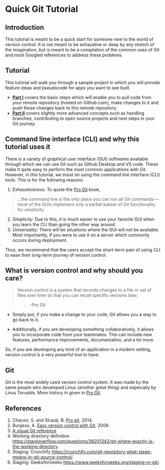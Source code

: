 # Quick Git Tutorial

<!-- ## Table of Contents -->

## Introduction
This tutorial is meant to be a quick start for someone  new to the world of version control. It is not meant to be exhaustive or deep by any stretch of the imagination, but is meant to be a compilation of the common uses of Git and most Googled references to address these problems. 

## Tutorial
This tutorial will walk you through a sample project in which you will provide feature ideas and pseudocode for apps you want to see built.  

- [__Part I__](tutorial_part_I.md) covers the basic steps which will enable you to pull code from your remote repository (hosted on Github.com), make changes to it and push those changes back to this remote repository.  
- [__Part II__](tutorial_part_II.md) covers slightly more advanced concepts such as handling branches, contributing to open source projects and next steps in your Git journey. 


## Command line interface (CLI) and why this tutorial uses it
There is a variety of graphical user interface (GUI) softwares available through which we can use Git such as Github Desktop and VS code. These make it quite easy to perform the most common applications with Git. However, in this tutorial, we insist on using the command line interface (CLI) tools. This is for the following reasons:
1. *Exhaustiveness:* To quote the [Pro Git](https://git-scm.com/book/en/v2) book, 
> ...the command line is the only place you can run all Git commands — most of the GUIs implement only a partial subset of Git functionality for simplicity. 
2. *Simplicity:* Due to this, it is much easier to use your favorite GUI when you learn the CLI than going the other way around.
3. *Universality:* There will be situations where the GUI will not be available. Most importantly, if you were to use it on a server which commonly occurs during deployment. 

Thus, we recommend that the users accept the short-term pain of using CLI to ease their long-term journey of version control.



## What is version control and why should you care?

> Version control is a system that records changes to a file or
set of files over time so that you can recall specific versions later.
>> -Pro Git

- Simply put, if you make a change to your code, Git allows you a way to go back to it. 

- Additionally, if you are developing something collaboratively, it allows you to incorporate code from your teammates. This can include new features, performance improvements, documentation, and a lot more. 

So, if you are developing any kind of an application in a modern setting, version control is a very powerful tool to have. 

## Git 

Git is the most widely used version control system. It was made by the same people who developed Linux (another great thing) and especially by Linus Torvalds. More history in given in [Pro Git](https://git-scm.com/book/en/v2). 



## References
1. Chacon, S. and Straub, B. [Pro git](https://git-scm.com/book/en/v2), 2014.
2. Burgess, A. [Easy version control with Git](https://code.tutsplus.com/tutorials/easy-version-control-with-git--net-7449), 2009. 
3. [A visual Git reference](https://marklodato.github.io/visual-git-guide/index-en.html)
4. Working directory definition https://stackoverflow.com/questions/36201342/git-where-exactly-is-the-working-directory. 
5. Staging: Crunchify https://crunchify.com/git-repository-what-stage-means-in-git-source-control/.
6. Staging: GeeksforGeeks https://www.geeksforgeeks.org/staging-in-git/. 
